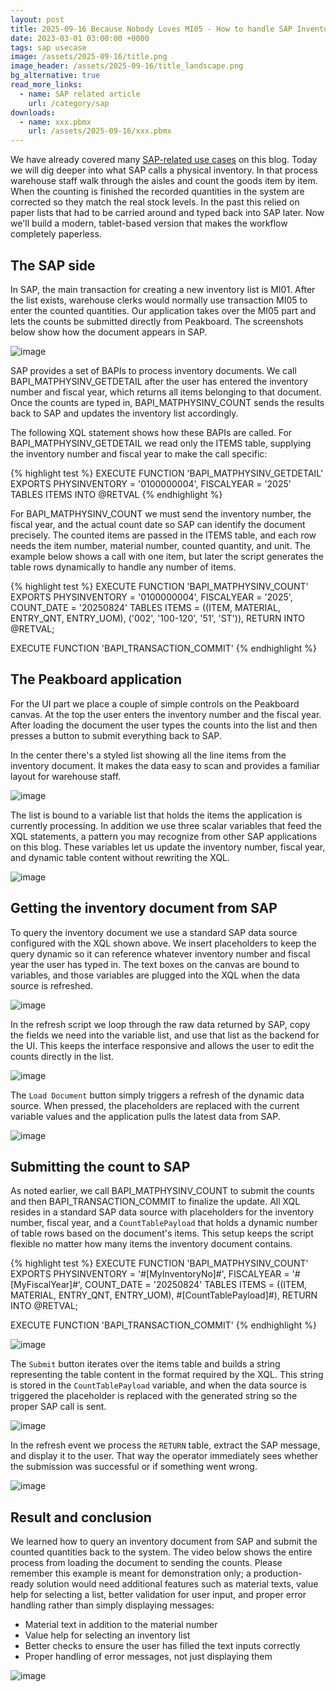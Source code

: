 ```yaml
---
layout: post
title: 2025-09-16 Because Nobody Loves MI05 - How to handle SAP Inventory
date: 2023-03-01 03:00:00 +0000
tags: sap usecase
image: /assets/2025-09-16/title.png
image_header: /assets/2025-09-16/title_landscape.png
bg_alternative: true
read_more_links:
  - name: SAP related article
    url: /category/sap
downloads:
  - name: xxx.pbmx
    url: /assets/2025-09-16/xxx.pbmx
---
```

We have already covered many [SAP-related use cases](/category/sap) on this blog. Today we will dig deeper into what SAP calls a physical inventory. In that process warehouse staff walk through the aisles and count the goods item by item. When the counting is finished the recorded quantities in the system are corrected so they match the real stock levels. In the past this relied on paper lists that had to be carried around and typed back into SAP later. Now we'll build a modern, tablet-based version that makes the workflow completely paperless.

## The SAP side

In SAP, the main transaction for creating a new inventory list is MI01. After the list exists, warehouse clerks would normally use transaction MI05 to enter the counted quantities. Our application takes over the MI05 part and lets the counts be submitted directly from Peakboard. The screenshots below show how the document appears in SAP.

![image](/assets/2025-09-16/010.png)

SAP provides a set of BAPIs to process inventory documents. We call BAPI_MATPHYSINV_GETDETAIL after the user has entered the inventory number and fiscal year, which returns all items belonging to that document. Once the counts are typed in, BAPI_MATPHYSINV_COUNT sends the results back to SAP and updates the inventory list accordingly.

The following XQL statement shows how these BAPIs are called. For BAPI_MATPHYSINV_GETDETAIL we read only the ITEMS table, supplying the inventory number and fiscal year to make the call specific:

{% highlight test %}
EXECUTE FUNCTION 'BAPI_MATPHYSINV_GETDETAIL'
   EXPORTS
      PHYSINVENTORY = '0100000004',
      FISCALYEAR = '2025'
   TABLES
      ITEMS INTO @RETVAL
{% endhighlight %}

For BAPI_MATPHYSINV_COUNT we must send the inventory number, the fiscal year, and the actual count date so SAP can identify the document precisely. The counted items are passed in the ITEMS table, and each row needs the item number, material number, counted quantity, and unit. The example below shows a call with one item, but later the script generates the table rows dynamically to handle any number of items.

{% highlight test %}
EXECUTE FUNCTION 'BAPI_MATPHYSINV_COUNT'
   EXPORTS
      PHYSINVENTORY = '0100000004',
      FISCALYEAR = '2025',
      COUNT_DATE = '20250824'
   TABLES
      ITEMS = ((ITEM, MATERIAL, ENTRY_QNT, ENTRY_UOM),
         ('002', '100-120', '51', 'ST')),
   RETURN INTO @RETVAL;

EXECUTE FUNCTION 'BAPI_TRANSACTION_COMMIT'
{% endhighlight %}

## The Peakboard application

For the UI part we place a couple of simple controls on the Peakboard canvas. At the top the user enters the inventory number and the fiscal year. After loading the document the user types the counts into the list and then presses a button to submit everything back to SAP.

In the center there's a styled list showing all the line items from the inventory document. It makes the data easy to scan and provides a familiar layout for warehouse staff.

![image](/assets/2025-09-16/020.png)

The list is bound to a variable list that holds the items the application is currently processing. In addition we use three scalar variables that feed the XQL statements, a pattern you may recognize from other SAP applications on this blog. These variables let us update the inventory number, fiscal year, and dynamic table content without rewriting the XQL.

![image](/assets/2025-09-16/030.png)

## Getting the inventory document from SAP

To query the inventory document we use a standard SAP data source configured with the XQL shown above. We insert placeholders to keep the query dynamic so it can reference whatever inventory number and fiscal year the user has typed in. The text boxes on the canvas are bound to variables, and those variables are plugged into the XQL when the data source is refreshed.

![image](/assets/2025-09-16/040.png)

In the refresh script we loop through the raw data returned by SAP, copy the fields we need into the variable list, and use that list as the backend for the UI. This keeps the interface responsive and allows the user to edit the counts directly in the list.

![image](/assets/2025-09-16/050.png)

The `Load Document` button simply triggers a refresh of the dynamic data source. When pressed, the placeholders are replaced with the current variable values and the application pulls the latest data from SAP.

![image](/assets/2025-09-16/060.png)

## Submitting the count to SAP

As noted earlier, we call BAPI_MATPHYSINV_COUNT to submit the counts and then BAPI_TRANSACTION_COMMIT to finalize the update. All XQL resides in a standard SAP data source with placeholders for the inventory number, fiscal year, and a `CountTablePayload` that holds a dynamic number of table rows based on the document's items. This setup keeps the script flexible no matter how many items the inventory document contains.

{% highlight test %}
EXECUTE FUNCTION 'BAPI_MATPHYSINV_COUNT'
   EXPORTS
      PHYSINVENTORY = '#[MyInventoryNo]#',
      FISCALYEAR = '#[MyFiscalYear]#',
      COUNT_DATE = '20250824'
   TABLES
      ITEMS = ((ITEM, MATERIAL, ENTRY_QNT, ENTRY_UOM),
         #[CountTablePayload]#),
      RETURN INTO @RETVAL;

EXECUTE FUNCTION 'BAPI_TRANSACTION_COMMIT'
{% endhighlight %}

![image](/assets/2025-09-16/070.png)

The `Submit` button iterates over the items table and builds a string representing the table content in the format required by the XQL. This string is stored in the `CountTablePayload` variable, and when the data source is triggered the placeholder is replaced with the generated string so the proper SAP call is sent.

![image](/assets/2025-09-16/080.png)

In the refresh event we process the `RETURN` table, extract the SAP message, and display it to the user. That way the operator immediately sees whether the submission was successful or if something went wrong.

![image](/assets/2025-09-16/090.png)

## Result and conclusion

We learned how to query an inventory document from SAP and submit the counted quantities back to the system. The video below shows the entire process from loading the document to sending the counts. Please remember this example is meant for demonstration only; a production-ready solution would need additional features such as material texts, value help for selecting a list, better validation for user input, and proper error handling rather than simply displaying messages:

- Material text in addition to the material number
- Value help for selecting an inventory list
- Better checks to ensure the user has filled the text inputs correctly
- Proper handling of error messages, not just displaying them

![image](/assets/2025-09-16/result.gif)
